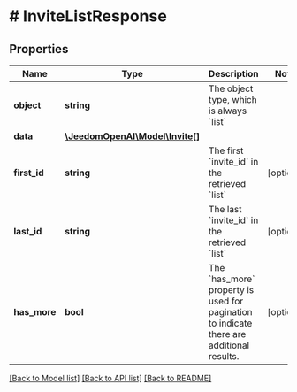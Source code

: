 # # InviteListResponse

## Properties

Name | Type | Description | Notes
------------ | ------------- | ------------- | -------------
**object** | **string** | The object type, which is always &#x60;list&#x60; |
**data** | [**\JeedomOpenAI\Model\Invite[]**](Invite.md) |  |
**first_id** | **string** | The first &#x60;invite_id&#x60; in the retrieved &#x60;list&#x60; | [optional]
**last_id** | **string** | The last &#x60;invite_id&#x60; in the retrieved &#x60;list&#x60; | [optional]
**has_more** | **bool** | The &#x60;has_more&#x60; property is used for pagination to indicate there are additional results. | [optional]

[[Back to Model list]](../../README.md#models) [[Back to API list]](../../README.md#endpoints) [[Back to README]](../../README.md)
